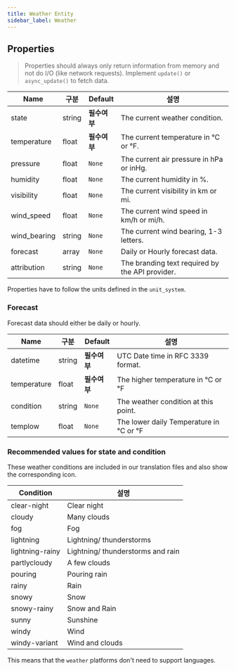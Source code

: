 ```yaml
---
title: Weather Entity
sidebar_label: Weather
---
```


## Properties

> Properties should always only return information from memory and not do I/O (like network requests). Implement `update()` or `async_update()` to fetch data.

| Name         | 구분     | Default  | 설명                                              |
| ------------ | ------ | -------- | ----------------------------------------------- |
| state        | string | **필수여부** | The current weather condition.                  |
| temperature  | float  | **필수여부** | The current temperature in °C or °F.            |
| pressure     | float  | `None`   | The current air pressure in hPa or inHg.        |
| humidity     | float  | `None`   | The current humidity in %.                      |
| visibility   | float  | `None`   | The current visibility in km or mi.             |
| wind_speed   | float  | `None`   | The current wind speed in km/h or mi/h.         |
| wind_bearing | string | `None`   | The current wind bearing, 1-3 letters.          |
| forecast     | array  | `None`   | Daily or Hourly forecast data.                  |
| attribution  | string | `None`   | The branding text required by the API provider. |

Properties have to follow the units defined in the `unit_system`.

### Forecast

Forecast data should either be daily or hourly.

| Name        | 구분     | Default  | 설명                                      |
| ----------- | ------ | -------- | --------------------------------------- |
| datetime    | string | **필수여부** | UTC Date time in RFC 3339 format.       |
| temperature | float  | **필수여부** | The higher temperature in °C or °F      |
| condition   | string | `None`   | The weather condition at this point.    |
| templow     | float  | `None`   | The lower daily Temperature in °C or °F |

### Recommended values for state and condition

These weather conditions are included in our translation files and also show the corresponding icon.

| Condition       | 설명                                |
| --------------- | --------------------------------- |
| clear-night     | Clear night                       |
| cloudy          | Many clouds                       |
| fog             | Fog                               |
| lightning       | Lightning/ thunderstorms          |
| lightning-rainy | Lightning/ thunderstorms and rain |
| partlycloudy    | A few clouds                      |
| pouring         | Pouring rain                      |
| rainy           | Rain                              |
| snowy           | Snow                              |
| snowy-rainy     | Snow and Rain                     |
| sunny           | Sunshine                          |
| windy           | Wind                              |
| windy-variant   | Wind and clouds                   |

This means that the `weather` platforms don't need to support languages.